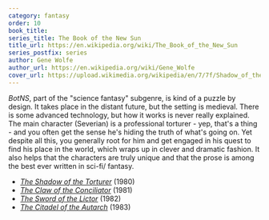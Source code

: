 ```yaml
---
category: fantasy
order: 10
book_title:
series_title: The Book of the New Sun
title_url: https://en.wikipedia.org/wiki/The_Book_of_the_New_Sun
series_postfix: series
author: Gene Wolfe
author_url: https://en.wikipedia.org/wiki/Gene_Wolfe
cover_url: https://upload.wikimedia.org/wikipedia/en/7/7f/Shadow_of_the_torturer.jpg
---
```

*BotNS*, part of the "science fantasy" subgenre, is kind of a puzzle by design. It takes place in the distant future, but the setting is medieval. There is some advanced technology, but how it works is never really explained. The main character (Severian) is a professional torturer - yep, that's a thing - and you often get the sense he's hiding the truth of what's going on. Yet despite all this, you generally root for him and get engaged in his quest to find his place in the world, which wraps up in clever and dramatic fashion. It also helps that the characters are truly unique and that the prose is among the best ever written in sci-fi/ fantasy.
  - [*The Shadow of the Torturer*](https://en.wikipedia.org/wiki/The_Shadow_of_the_Torturer) (1980)
  - [*The Claw of the Conciliator*](https://en.wikipedia.org/wiki/The_Claw_of_the_Conciliator) (1981)
  - [*The Sword of the Lictor*](https://en.wikipedia.org/wiki/The_Sword_of_the_Lictor) (1982)
  - [*The Citadel of the Autarch*](https://en.wikipedia.org/wiki/The_Citadel_of_the_Autarch) (1983)

